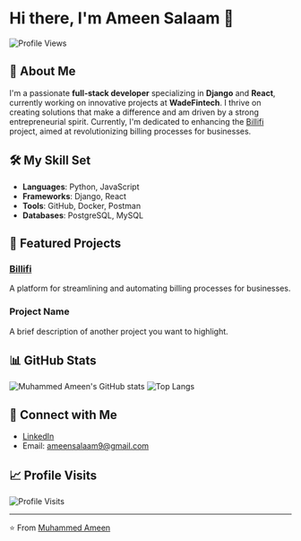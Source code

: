 # Hi there, I'm Ameen Salaam 👋

![Profile Views](https://komarev.com/ghpvc/?username=amisalaam&color=blue)

## 🚀 About Me

I'm a passionate **full-stack developer** specializing in **Django** and **React**, currently working on innovative projects at **WadeFintech**. I thrive on creating solutions that make a difference and am driven by a strong entrepreneurial spirit. Currently, I'm dedicated to enhancing the [Billifi](https://www.billifi.in) project, aimed at revolutionizing billing processes for businesses.

## 🛠️ My Skill Set

- **Languages**: Python, JavaScript
- **Frameworks**: Django, React
- **Tools**: GitHub, Docker, Postman
- **Databases**: PostgreSQL, MySQL

## 🌟 Featured Projects

### [Billifi](https://www.billifi.in)
A platform for streamlining and automating billing processes for businesses.

### Project Name
A brief description of another project you want to highlight.

## 📊 GitHub Stats

![Muhammed Ameen's GitHub stats](https://github-readme-stats.vercel.app/api?username=amisalaam&show_icons=true&theme=radical)
![Top Langs](https://github-readme-stats.vercel.app/api/top-langs/?username=amisalaam&layout=compact&theme=radical)

## 💬 Connect with Me

- [LinkedIn](https://www.linkedin.com/in/ameen-salaam-31567b248?utm_source=share&utm_campaign=share_via&utm_content=profile&utm_medium=android_app)
- Email: ameensalaam9@gmail.com


<!-- BLOG-POST-LIST:END -->

## 📈 Profile Visits

![Profile Visits](https://komarev.com/ghpvc/?username=amisalaam&color=blue)

---

⭐️ From [Muhammed Ameen](https://github.com/amisalaam)

